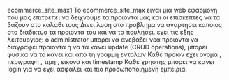 ecommerce_site_max1
Το ecommerce_site_max ειναι μια web εφαρμογη που μας επιτρεπει να δειχνουμε τα προιοντα μας και οι επισκεπτες να τα βαζουν στο καλαθι τους 
Δινει λυση στο προβλημα να αναρτησει καποιος στο διαδικτυο τα προιοντα του και να τα πουλησει.
εχει τις εξης λειτουργιες:
ο administrator μπορει να ανεβαζει νεα προιοντα να διαγραφει προιοντα η να τα κανει update (CRUD operations), μπορει φυσικα να το κανει και απο τη γραμμη εντολων
Καθε προιον εχει ονομα , περιγραφη , τιμη , εικονα και timestamp
Καθε χρηστης μπορει να κανει login για να εχει ασφαλει και πιο προσωποποιημενη εμπειρια.


